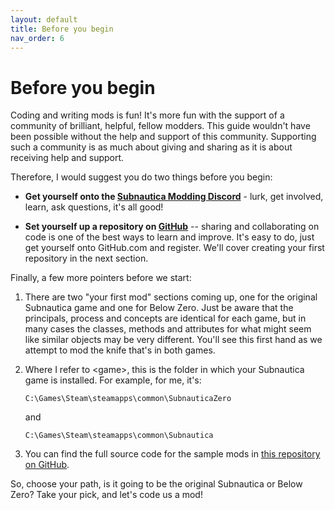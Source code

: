 ```yaml
---
layout: default
title: Before you begin
nav_order: 6
---
```


# Before you begin

Coding and writing mods is fun! It's more fun with the support of a community of brilliant, helpful, fellow modders. This guide wouldn't have been possible without the help and support of this community. Supporting such a community is as much about giving and sharing as it is about receiving help and support.

Therefore, I would suggest you do two things before you begin:

-   **Get yourself onto the [Subnautica Modding Discord](https://discord.gg/srQXTPKA)** - lurk, get involved, learn, ask questions, it's all good!

-   **Set yourself up a repository on [GitHub](https://github.com/)** -- sharing and collaborating on code is one of the best ways to learn and improve. It's easy to do, just get yourself onto GitHub.com and register. We'll cover creating your first repository in the next section.

Finally, a few more pointers before we start:

1. There are two "your first mod" sections coming up, one for the original Subnautica game and one for Below Zero. Just be aware that the principals, process and concepts are identical for each game, but in many cases the classes, methods and attributes for what might seem like similar objects may be very different. You'll see this first hand as we attempt to mod the knife that's in both games.

2. Where I refer to \<game>, this is the folder in which your Subnautica game is installed. For example, for me, it's: 

   `C:\Games\Steam\steamapps\common\SubnauticaZero`
   
   and
   
   `C:\Games\Steam\steamapps\common\Subnautica`
   
3. You can find the full source code for the sample mods in [this repository on GitHub](https://github.com/mroshaw/BeginnersGuideModSubnautica).

So, choose your path, is it going to be the original Subnautica or Below Zero? Take your pick, and let's code us a mod!
